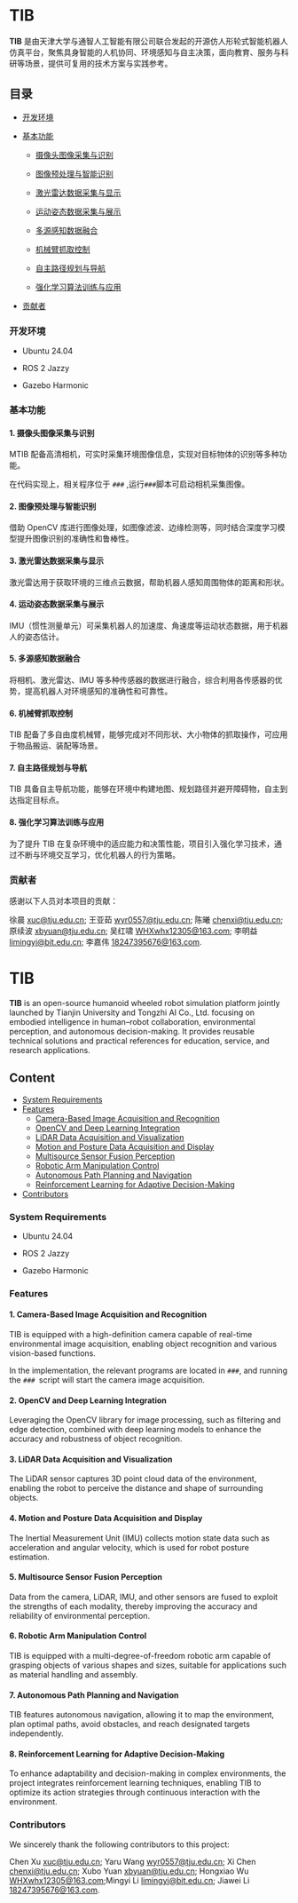 
# TIB 

**TIB** 是由天津大学与通智人工智能有限公司联合发起的开源仿人形轮式智能机器人仿真平台，聚焦具身智能的人机协同、环境感知与自主决策，面向教育、服务与科研等场景，提供可复用的技术方案与实践参考。

## 目录

 * [开发环境](#开发环境)
 
 * [基本功能](#基本功能)
 
   * [摄像头图像采集与识别](#1-摄像头图像采集与识别)
   
   * [图像预处理与智能识别](#2-图像预处理与智能识别)
 
   * [激光雷达数据采集与显示](#3-激光雷达数据采集与显示)
   
   * [运动姿态数据采集与展示](#4-运动姿态数据采集与展示)
   
   * [多源感知数据融合](#5-多源感知数据融合)
 
   * [机械臂抓取控制](#6-机械臂抓取控制)
  
   * [自主路径规划与导航](#7-自主路径规划与导航)
   
   * [强化学习算法训练与应用](#8-强化学习算法训练与应用)
  
 * [贡献者](#贡献者)

### 开发环境

- Ubuntu 24.04

- ROS 2 Jazzy

- Gazebo Harmonic
  
### 基本功能

#### 1. 摄像头图像采集与识别
    
  MTIB 配备高清相机，可实时采集环境图像信息，实现对目标物体的识别等多种功能。<br>
    
  在代码实现上，相关程序位于 `###` ,运行`###`脚本可启动相机采集图像。<br>
 
 #### 2. 图像预处理与智能识别
    
  借助 OpenCV 库进行图像处理，如图像滤波、边缘检测等，同时结合深度学习模型提升图像识别的准确性和鲁棒性。

 #### 3. 激光雷达数据采集与显示
    
  激光雷达用于获取环境的三维点云数据，帮助机器人感知周围物体的距离和形状。​

 #### 4. 运动姿态数据采集与展示
    
  IMU（惯性测量单元）可采集机器人的加速度、角速度等运动状态数据，用于机器人的姿态估计。

 #### 5. 多源感知数据融合
   
  将相机、激光雷达、IMU 等多种传感器的数据进行融合，综合利用各传感器的优势，提高机器人对环境感知的准确性和可靠性。
 
 #### 6. 机械臂抓取控制
    
   TIB 配备了多自由度机械臂，能够完成对不同形状、大小物体的抓取操作，可应用于物品搬运、装配等场景。

 #### 7. 自主路径规划与导航
  
   TIB 具备自主导航功能，能够在环境中构建地图、规划路径并避开障碍物，自主到达指定目标点。

 #### 8. 强化学习算法训练与应用
   
  为了提升 TIB 在复杂环境中的适应能力和决策性能，项目引入强化学习技术，通过不断与环境交互学习，优化机器人的行为策略。

### 贡献者
  
  感谢以下人员对本项目的贡献：<br>
  
 徐晨 xuc@tju.edu.cn;
 王亚茹 wyr0557@tju.edu.cn;
 陈曦 chenxi@tju.edu.cn;
 原续波 xbyuan@tju.edu.cn;
 吴红啸 WHXwhx12305@163.com;
 李明益 limingyi@bit.edu.cn;
 李嘉伟 18247395676@163.com.

 




# TIB

**TIB** is an open-source humanoid wheeled robot simulation platform jointly launched by Tianjin University and Tongzhi AI Co., Ltd. focusing on embodied intelligence in human–robot collaboration, environmental perception, and autonomous decision-making. It provides reusable technical solutions and practical references for education, service, and research applications.


 
## Content

   - [System Requirements](#system-requirements)
   - [Features](#features)
      - [Camera-Based Image Acquisition and Recognition](#1-camera-based-image-acquisition-and-recognition)
      - [OpenCV and Deep Learning Integration](#2-opencv-and-deep-learning-integration)
      - [LiDAR Data Acquisition and Visualization](#3-lidar-data-acquisition-and-visualization)
      - [Motion and Posture Data Acquisition and Display](#4-motion-and-posture-data-acquisition-and-display)
      - [Multisource Sensor Fusion Perception](#5-multisource-sensor-fusion-perception)
      - [Robotic Arm Manipulation Control](#6-robotic-arm-manipulation-control)
      - [Autonomous Path Planning and Navigation](#7-autonomous-path-planning-and-navigation)
      - [Reinforcement Learning for Adaptive Decision-Making](#8-reinforcement-learning-for-adaptive-decision-making)
  - [Contributors](#contributors)
  
### System Requirements

- Ubuntu 24.04

- ROS 2 Jazzy

- Gazebo Harmonic

### Features

 #### 1. Camera-Based Image Acquisition and Recognition
   
   TIB is equipped with a high-definition camera capable of real-time environmental image acquisition, enabling object recognition and various vision-based functions.

   In the implementation, the relevant programs are located in `###`, and running the `### `script will start the camera image acquisition.
 
 #### 2. OpenCV and Deep Learning Integration
   
   Leveraging the OpenCV library for image processing, such as filtering and edge detection, combined with deep learning models to enhance the accuracy and robustness of object recognition.
 
 #### 3. LiDAR Data Acquisition and Visualization

   The LiDAR sensor captures 3D point cloud data of the environment, enabling the robot to perceive the distance and shape of surrounding objects.

 #### 4. Motion and Posture Data Acquisition and Display
  
   The Inertial Measurement Unit (IMU) collects motion state data such as acceleration and angular velocity, which is used for robot posture estimation.

 #### 5. Multisource Sensor Fusion Perception

   Data from the camera, LiDAR, IMU, and other sensors are fused to exploit the strengths of each modality, thereby improving the accuracy and reliability of environmental perception.

#### 6. Robotic Arm Manipulation Control
  
   TIB is equipped with a multi-degree-of-freedom robotic arm capable of grasping objects of various shapes and sizes, suitable for applications such as material handling and assembly.

#### 7. Autonomous Path Planning and Navigation

   TIB features autonomous navigation, allowing it to map the environment, plan optimal paths, avoid obstacles, and reach designated targets independently.

#### 8. Reinforcement Learning for Adaptive Decision-Making

   To enhance adaptability and decision-making in complex environments, the project integrates reinforcement learning techniques, enabling TIB to optimize its action strategies through continuous interaction with the environment.
 
### Contributors

We sincerely thank the following contributors to this project:

Chen Xu xuc@tju.edu.cn;
Yaru Wang wyr0557@tju.edu.cn;
Xi Chen chenxi@tju.edu.cn;
Xubo Yuan xbyuan@tju.edu.cn;
Hongxiao Wu WHXwhx12305@163.com;Mingyi Li limingyi@bit.edu.cn;
Jiawei Li 18247395676@163.com.


   



